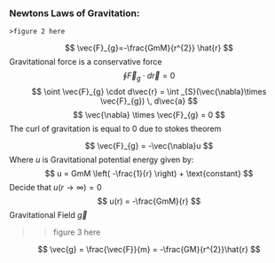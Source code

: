 ### Newtons Laws of Gravitation: 

	>figure 2 here 
	
	
$$
\vec{F}_{g}=-\frac{GmM}{r^{2}} \hat{r}
$$
Gravitational force is a conservative force
$$
\oint \vec{F}_{g} \cdot d\vec{r} = 0
$$
$$
\oint \vec{F}_{g} \cdot d\vec{r} = \int _{S}(\vec{\nabla}\times \vec{F}_{g}) \, d\vec{a} 
$$
$$
\vec{\nabla} \times \vec{F}_{g} = 0
$$
The curl of gravitation is equal to 0 due to stokes theorem

$$
\vec{F}_{g} = -\vec{\nabla}u
$$
Where $u$ is Gravitational potential energy given by: 
$$
u = GmM \left( -\frac{1}{r}  \right) + \text{constant}
$$
Decide that $u(r\to \infty)=0$
$$
u(r) = -\frac{GmM}{r}
$$
Gravitational Field $\vec{g}$

>> figure 3 here 

$$
\vec{g} = \frac{\vec{F}}{m} = -\frac{GM}{r^{2}}\hat{r}
$$
